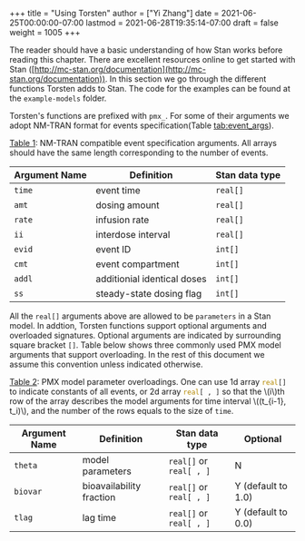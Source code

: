 +++
title = "Using Torsten"
author = ["Yi Zhang"]
date = 2021-06-25T00:00:00-07:00
lastmod = 2021-06-28T19:35:14-07:00
draft = false
weight = 1005
+++

<a id="org125f9fd"></a>

The reader should have a basic understanding of how Stan works before
reading this chapter. There are excellent resources online to get
started with Stan ([http://mc-stan.org/documentation](http://mc-stan.org/documentation)).
In this section we go through the different functions Torsten adds to
Stan. The code for the examples can be found at the `example-models` folder.

Torsten's functions are prefixed with `pmx_`.
For some of their arguments we adopt NM-TRAN format for events
specification(Table [tab:event_args](#tab:event_args)).

<a id="table--tab:event-args"></a>
<div class="table-caption">
  <span class="table-number"><a href="#table--tab:event-args">Table 1</a></span>:
  NM-TRAN compatible event specification arguments. All arrays should have the same length corresponding to the number of events.
</div>

| Argument Name | Definition                  | Stan data type |
|---------------|-----------------------------|----------------|
| `time`        | event time                  | `real[]`       |
| `amt`         | dosing amount               | `real[]`       |
| `rate`        | infusion rate               | `real[]`       |
| `ii`          | interdose interval          | `real[]`       |
| `evid`        | event ID                    | `int[]`        |
| `cmt`         | event compartment           | `int[]`        |
| `addl`        | additionial identical doses | `int[]`        |
| `ss`          | steady-state dosing flag    | `int[]`        |

All the `real[]` arguments above are allowed to
be `parameters` in a Stan model.
In addtion, Torsten functions
support optional arguments and overloaded signatures.
Optional arguments are indicated by surrounding square bracket `[]`.
Table below shows three commonly used PMX model arguments that support
overloading. In the rest of this document we assume this convention unless indicated otherwise.

<a id="table--tab:event-params"></a>
<div class="table-caption">
  <span class="table-number"><a href="#table--tab:event-params">Table 2</a></span>:
  PMX model parameter overloadings. One can use 1d array <code class="src src-stan"><span style="color: #b58900;">real</span>[]</code> to indicate constants of all events, or 2d array <code class="src src-stan"><span style="color: #b58900;">real</span>[ , ]</code> so that the \(i\)th row of the array describes the model arguments for time interval \((t_{i-1}, t_i)\), and the number of the rows equals to the size of <code>time</code>.
</div>

| Argument Name | Definition               | Stan data type          | Optional           |
|---------------|--------------------------|-------------------------|--------------------|
| `theta`       | model parameters         | `real[]` or `real[ , ]` | N                  |
| `biovar`      | bioavailability fraction | `real[]` or `real[ , ]` | Y (default to 1.0) |
| `tlag`        | lag time                 | `real[]` or `real[ , ]` | Y (default to 0.0) |
